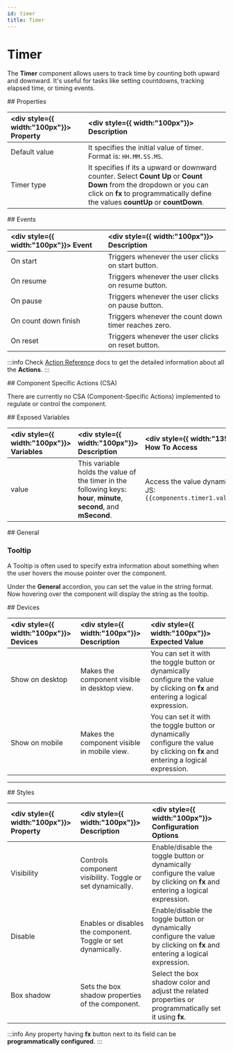 ```yaml
---
id: timer
title: Timer
---
```


# Timer

The **Timer** component allows users to track time by counting both upward and downward. It's useful for tasks like setting countdowns, tracking elapsed time, or timing events.

<div>
## Properties

| <div style={{ width:"100px"}}> Property </div> | <div style={{ width:"100px"}}> Description </div>                                                                                                                                                        |
| :--------------------------------------------- | :------------------------------------------------------------------------------------------------------------------------------------------------------------------------------------------------------- |
| Default value                                  | It specifies the initial value of timer. Format is: `HH.MM.SS.MS`.                                                                                                                                       |
| Timer type                                     | It specifies if its a upward or downward counter. Select **Count Up** or **Count Down** from the dropdown or you can click on **fx** to programmatically define the values **countUp** or **countDown**. |

</div>

<div>
## Events

| <div style={{ width:"100px"}}> Event </div> | <div style={{ width:"100px"}}> Description </div>    |
| :------------------------------------------ | :--------------------------------------------------- |
| On start                                    | Triggers whenever the user clicks on start button.   |
| On resume                                   | Triggers whenever the user clicks on resume button.  |
| On pause                                    | Triggers whenever the user clicks on pause button.   |
| On count down finish                        | Triggers whenever the count down timer reaches zero. |
| On reset                                    | Triggers whenever the user clicks on reset button.   |

:::info
Check [Action Reference](/docs/category/actions-reference) docs to get the detailed information about all the **Actions**.
:::

</div>

<div>
## Component Specific Actions (CSA)

There are currently no CSA (Component-Specific Actions) implemented to regulate or control the component.

</div>

<div>
## Exposed Variables

| <div style={{ width:"100px"}}> Variables </div> | <div style={{ width:"100px"}}> Description </div>                                                                    | <div style={{ width:"135px"}}> How To Access </div>                         |
| :---------------------------------------------- | :------------------------------------------------------------------------------------------------------------------- | :-------------------------------------------------------------------------- |
| value                                           | This variable holds the value of the timer in the following keys: **hour**, **minute**, **second**, and **mSecond**. | Access the value dynamically using JS: `{{components.timer1.value.second}}` |

</div>

<div>
## General

### Tooltip

A Tooltip is often used to specify extra information about something when the user hovers the mouse pointer over the component.

Under the <b>General</b> accordion, you can set the value in the string format. Now hovering over the component will display the string as the tooltip.

</div>

<div>
## Devices

| <div style={{ width:"100px"}}> Devices </div> | <div style={{ width:"100px"}}> Description </div> | <div style={{ width:"100px"}}> Expected Value </div>                                                                              |
| :-------------------------------------------- | :------------------------------------------------ | :-------------------------------------------------------------------------------------------------------------------------------- |
| Show on desktop                               | Makes the component visible in desktop view.      | You can set it with the toggle button or dynamically configure the value by clicking on **fx** and entering a logical expression. |
| Show on mobile                                | Makes the component visible in mobile view.       | You can set it with the toggle button or dynamically configure the value by clicking on **fx** and entering a logical expression. |

</div>

<hr/>

<div>
## Styles

| <div style={{ width:"100px"}}> Property </div> | <div style={{ width:"100px"}}> Description </div>             | <div style={{ width:"100px"}}> Configuration Options </div>                                                                  |
| :--------------------------------------------- | :------------------------------------------------------------ | :--------------------------------------------------------------------------------------------------------------------------- |
| Visibility                                     | Controls component visibility. Toggle or set dynamically.     | Enable/disable the toggle button or dynamically configure the value by clicking on **fx** and entering a logical expression. |
| Disable                                        | Enables or disables the component. Toggle or set dynamically. | Enable/disable the toggle button or dynamically configure the value by clicking on **fx** and entering a logical expression. |
| Box shadow                                     | Sets the box shadow properties of the component.              | Select the box shadow color and adjust the related properties or programmatically set it using **fx**.                       |

:::info
Any property having **fx** button next to its field can be **programmatically configured**.
:::

</div>

